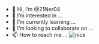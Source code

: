 - 👋 Hi, I’m @21Ner04
- 👀 I’m interested in ...
- 🌱 I’m currently learning ...
- 💞️ I’m looking to collaborate on ...
- 📫 How to reach me ...
![nice](https://github.com/21Ner04/21Ner04/assets/133259264/eb93cf26-6843-416d-bd41-8f7075f3e195)

<!---
21Ner04/21Ner04 is a ✨ special ✨ repository because its `README.md` (this file) appears on your GitHub profile.
You can click the Preview link to take a look at your changes.
--->
